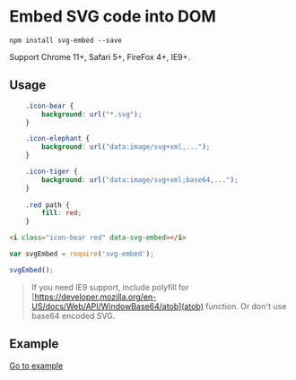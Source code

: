 # Embed SVG code into DOM

```
npm install svg-embed --save
```
Support Chrome 11+, Safari 5+, FireFox 4+, IE9+. 

## Usage

```css
    .icon-bear {
        background: url("*.svg");
    }

    .icon-elephant {
        background: url("data:image/svg+xml,...");
    }

    .icon-tiger {
        background: url("data:image/svg+xml;base64,...");
    }
    
    .red path {
        fill: red;
    }
```

```html
<i class="icon-bear red" data-svg-embed></i>
```

```js
var svgEmbed = require('svg-embed');

svgEmbed();
```

> If you need IE9 support, include polyfill for [https://developer.mozilla.org/en-US/docs/Web/API/WindowBase64/atob](atob) function.
> Or don't use base64 encoded SVG. 

## Example

<a href="http://elfet.github.io/svg-embed/example/">Go to example</a>
